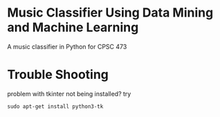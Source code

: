 # Music Classifier Using Data Mining and Machine Learning

A music classifier in Python for CPSC 473




# Trouble Shooting
problem with tkinter not being installed? try
```
sudo apt-get install python3-tk
```